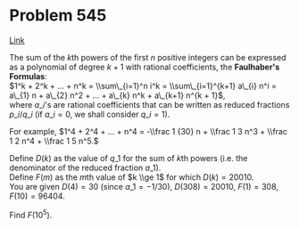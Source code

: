 # Problem 545

[Link](https://projecteuler.net/problem=545)

The sum of the $k$th powers of the first $n$ positive integers can be expressed as a polynomial of degree $k+1$ with rational coefficients, the **Faulhaber's Formulas**:  
$1^k + 2^k + ... + n^k = \\sum\_{i=1}^n i^k = \\sum\_{i=1}^{k+1} a\_{i} n^i = a\_{1} n + a\_{2} n^2 + ... + a\_{k} n^k + a\_{k+1} n^{k + 1}$,  
where $a\_i$'s are rational coefficients that can be written as reduced fractions $p\_i/q\_i$ (if $a\_i = 0$, we shall consider $q\_i = 1$).

For example, $1^4 + 2^4 + ... + n^4 = -\\frac 1 {30} n + \\frac 1 3 n^3 + \\frac 1 2 n^4 + \\frac 1 5 n^5.$

Define $D(k)$ as the value of $q\_1$ for the sum of $k$th powers (i.e. the denominator of the reduced fraction $a\_1$).  
Define $F(m)$ as the $m$th value of $k \\ge 1$ for which $D(k) = 20010$.  
You are given $D(4) = 30$ (since $a\_1 = -1/30$), $D(308) = 20010$, $F(1) = 308$, $F(10) = 96404$.

Find $F(10^5)$.
